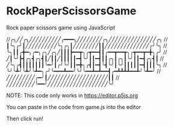 # RockPaperScissorsGame
Rock paper scissors game using JavaScript

//╭╮╱╱╭╮╱╱╱╱╱╱╱╱╱╱╭━━━╮╱╱╱╱╱╱╱╱╭╮╱╱╱╱╱╱╱╱╱╱╱╱╱╱╱╭╮
//┃╰╮╭╯┃╱╱╱╱╱╱╱╱╱╱╰╮╭╮┃╱╱╱╱╱╱╱╱┃┃╱╱╱╱╱╱╱╱╱╱╱╱╱╱╭╯╰╮
//╰╮┃┃╭╋━╮╭━╮╭╮╱╭╮╱┃┃┃┣━━┳╮╭┳━━┫┃╭━━┳━━┳╮╭┳━━┳━╋╮╭╯
//╱┃╰╯┣┫╭╮┫╭╮┫┃╱┃┃╱┃┃┃┃┃━┫╰╯┃┃━┫┃┃╭╮┃╭╮┃╰╯┃┃━┫╭╮┫┃
//╱╰╮╭┫┃┃┃┃┃┃┃╰━╯┃╭╯╰╯┃┃━╋╮╭┫┃━┫╰┫╰╯┃╰╯┃┃┃┃┃━┫┃┃┃╰╮
//╰╯╰┻╯╰┻╯╰┻━╮╭╯╰━━━┻━━╯╰╯╰━━┻━┻━━┫╭━┻┻┻┻━━┻╯╰┻━╯
//╱╱╱╱╱╱╱╱╱╭━╯┃╱╱╱╱╱╱╱╱╱╱╱╱╱╱╱╱╱╱╱┃┃
//╱╱╱╱╱╱╱╱╱╰━━╯╱╱╱╱╱╱╱╱╱╱╱╱╱╱╱╱╱╱╱╰╯

NOTE: This code only works in https://editor.p5js.org

You can paste in the code from game.js into the editor

Then click run!
